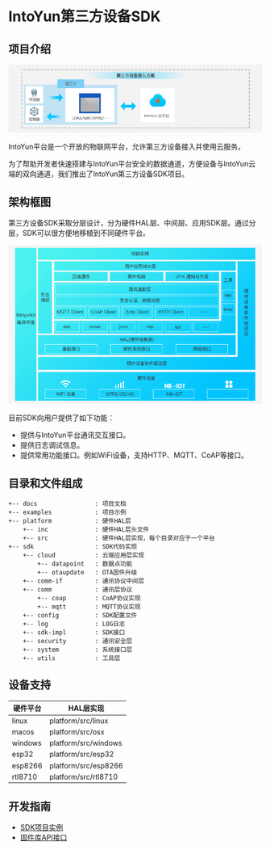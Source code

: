 # IntoYun第三方设备SDK

## 项目介绍

![image](/docs/images/hardware-solution-third.png)

IntoYun平台是一个开放的物联网平台，允许第三方设备接入并使用云服务。

为了帮助开发者快速搭建与IntoYun平台安全的数据通道，方便设备与IntoYun云端的双向通道，我们推出了IntoYun第三方设备SDK项目。

## 架构框图

第三方设备SDK采取分层设计，分为硬件HAL层、中间层、应用SDK层。通过分层，SDK可以很方便地移植到不同硬件平台。

![image](/docs/images/software-architecture-third-sdk.png)

目前SDK向用户提供了如下功能：

* 提供与IntoYun平台通讯交互接口。
* 提供日志调试信息。
* 提供常用功能接口。例如WiFi设备，支持HTTP、MQTT、CoAP等接口。

## 目录和文件组成

```
+-- docs                : 项目文档
+-- examples            : 项目示例
+-- platform            : 硬件HAL层
    +-- inc             : 硬件HAL层头文件
    +-- src             : 硬件HAL层实现，每个目录对应于一个平台
+-- sdk                 : SDK代码实现
    +-- cloud           : 云端应用层实现
        +-- datapoint   : 数据点功能
        +-- otaupdate   : OTA固件升级
    +-- comm-if         : 通讯协议中间层
    +-- comm            : 通讯层协议
        +-- coap        : CoAP协议实现
        +-- mqtt        : MQTT协议实现
    +-- config          : SDK配置文件
    +-- log             : LOG日志
    +-- sdk-impl        : SDK接口
    +-- security        : 通讯安全层
    +-- system          : 系统接口层
    +-- utils           : 工具层

```

## 设备支持

|  硬件平台  |  HAL层实现           |
| ---------- | -------------------- |
| linux      | platform/src/linux   |
| macos      | platform/src/osx     |
| windows    | platform/src/windows |
| esp32      | platform/src/esp32   |
| esp8266    | platform/src/esp8266 |
| rtl8710    | platform/src/rtl8710 |

## 开发指南

- [SDK项目实例](https://github.com/IntoYun/intoyun-iotkit-demo)
- [固件库API接口](http://docs.intoyun.com/devicedev/software-develop-third/sdk-api/)

